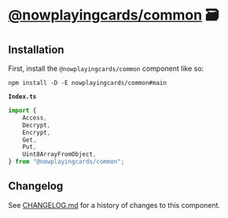 # [@nowplayingcards/common] 🗃️

## Installation

First, install the `@nowplayingcards/common` component like so:

```
npm install -D -E nowplayingcards/common#main
```

**`Index.ts`**

```ts
import {
	Access,
	Decrypt,
	Encrypt,
	Get,
	Put,
	Uint8ArrayFromObject,
} from "@nowplayingcards/common";
```

[@nowplayingcards/common]: https://npmjs.org/@nowplayingcards/common

## Changelog

See [CHANGELOG.md](CHANGELOG.md) for a history of changes to this component.
